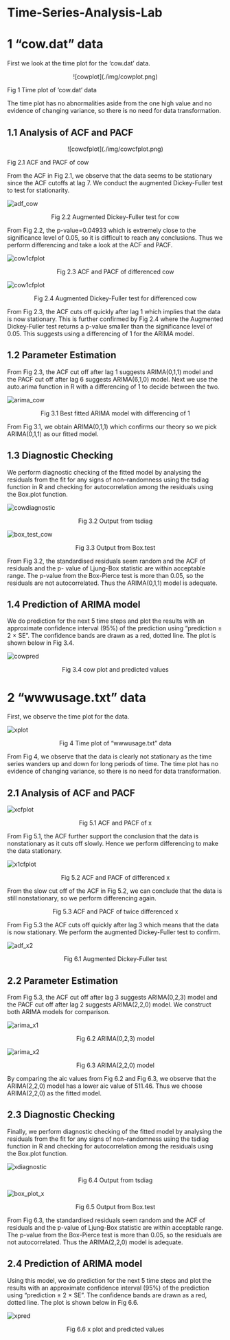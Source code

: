 # Time-Series-Analysis-Lab
# 1 “cow.dat” data
First we look at the time plot for the ‘cow.dat’ data. 

<p align="center">
![cowplot](./img/cowplot.png)

Fig 1 Time plot of ‘cow.dat’ data
</p>

The time plot has no abnormalities aside from the one high value and no evidence of
changing variance, so there is no need for data transformation.

## 1.1 Analysis of ACF and PACF

<p align="center">
![cowcfplot](./img/cowcfplot.png)

Fig 2.1 ACF and PACF of cow
</p>

From the ACF in Fig 2.1, we observe that the data seems to be stationary since the ACF
cutoffs at lag 7. We conduct the augmented Dickey-Fuller test to test for stationarity. 

![adf_cow](./img/adf_cow.png)

<p align="center">
Fig 2.2 Augmented Dickey-Fuller test for cow
</p>
  
From Fig 2.2, the p-value=0.04933 which is extremely close to the significance level of 0.05,
so it is difficult to reach any conclusions. Thus we perform differencing and take a look at the
ACF and PACF.

![cow1cfplot](./img/cow1cfplot.png)

<p align="center">
Fig 2.3 ACF and PACF of differenced cow
</p>

![cow1cfplot](./img/cow1cfplot.png)

<p align="center">
Fig 2.4 Augmented Dickey-Fuller test for differenced cow
</p>

From Fig 2.3, the ACF cuts off quickly after lag 1 which implies that the data is now
stationary. This is further confirmed by Fig 2.4 where the Augmented Dickey-Fuller test
returns a p-value smaller than the significance level of 0.05. This suggests using a
differencing of 1 for the ARIMA model.

## 1.2 Parameter Estimation
From Fig 2.3, the ACF cut off after lag 1 suggests ARIMA(0,1,1) model and the PACF cut
off after lag 6 suggests ARIMA(6,1,0) model. Next we use the auto.arima function in R with
a differencing of 1 to decide between the two.

![arima_cow](./img/arima_cow.png)

<p align="center">
Fig 3.1 Best fitted ARIMA model with differencing of 1
</p>
  
From Fig 3.1, we obtain ARIMA(0,1,1) which confirms our theory so we pick ARIMA(0,1,1)
as our fitted model.

## 1.3 Diagnostic Checking
We perform diagnostic checking of the fitted model by analysing the residuals from the fit for
any signs of non–randomness using the tsdiag function in R and checking for autocorrelation
among the residuals using the Box.plot function.

![cowdiagnostic](./img/cowdiagnostic.png)

<p align="center">
Fig 3.2 Output from tsdiag
</p>

![box_test_cow](./img/box_test_cow.png)

<p align="center">
Fig 3.3 Output from Box.test
</p>

From Fig 3.2, the standardised residuals seem random and the ACF of residuals and the p-
value of Ljung-Box statistic are within acceptable range. The p-value from the Box-Pierce
test is more than 0.05, so the residuals are not autocorrelated. Thus the ARIMA(0,1,1) model
is adequate.

## 1.4 Prediction of ARIMA model
We do prediction for the next 5 time steps and plot the results with an approximate
confidence interval (95%) of the prediction using “prediction ± 2 × SE”. The confidence
bands are drawn as a red, dotted line. The plot is shown below in Fig 3.4.

![cowpred](./img/cowpred.png)

<p align="center">
Fig 3.4 cow plot and predicted values
</p>

# 2 “wwwusage.txt” data
First, we observe the time plot for the data.

![xplot](./img/xplot.png)

<p align="center">
Fig 4 Time plot of “wwwusage.txt” data
</p>

From Fig 4, we observe that the data is clearly not stationary as the time series wanders up and down for long periods of time. The time plot has no evidence of changing variance, so there is no need for data transformation.

## 2.1 Analysis of ACF and PACF

![xcfplot](./img/xcfplot.png)

<p align="center">
Fig 5.1 ACF and PACF of x
</p>

From Fig 5.1, the ACF further support the conclusion that the data is nonstationary as it cuts off slowly. Hence we perform differencing to make the data stationary.

![x1cfplot](./img/x1cfplot.png)

<p align="center">
Fig 5.2 ACF and PACF of differenced x
</p>

From the slow cut off of the ACF in Fig 5.2, we can conclude that the data is still nonstationary, so we perform differencing again.

<p align="center">
Fig 5.3 ACF and PACF of twice differenced x
</p>

From Fig 5.3 the ACF cuts off quickly after lag 3 which means that the data is now stationary. We perform the augmented Dickey-Fuller test to confirm. 

![adf_x2](./img/adf_x2.png)

<p align="center">
Fig 6.1 Augmented Dickey-Fuller test
</p>

## 2.2 Parameter Estimation
From Fig 5.3, the ACF cut off after lag 3 suggests ARIMA(0,2,3) model and the PACF cut off after lag 2 suggests ARIMA(2,2,0) model. We construct both ARIMA models for comparison.

![arima_x1](./img/arima_x1.png)

<p align="center">
Fig 6.2 ARIMA(0,2,3) model
</p>

![arima_x2](./img/arima_x2.png)

<p align="center">
Fig 6.3 ARIMA(2,2,0) model
</p>

By comparing the aic values from Fig 6.2 and Fig 6.3, we observe that the ARIMA(2,2,0) model has a lower aic value of 511.46. Thus we choose ARIMA(2,2,0) as the fitted model.

## 2.3 Diagnostic Checking
Finally, we perform diagnostic checking of the fitted model by analysing the residuals from the fit for any signs of non–randomness using the tsdiag function in R and checking for autocorrelation among the residuals using the Box.plot function. 

![xdiagnostic](./img/xdiagnostic.png)

<p align="center">
Fig 6.4 Output from tsdiag
</p>

![box_plot_x](./img/box_plot_x.png)

<p align="center">
Fig 6.5 Output from Box.test
</p>

From Fig 6.3, the standardised residuals seem random and the ACF of residuals and the p-value of Ljung-Box statistic are within acceptable range. The p-value from the Box-Pierce test is more than 0.05, so the residuals are not autocorrelated. Thus the ARIMA(2,2,0) model is adequate.

## 2.4 Prediction of ARIMA model 
Using this model, we do prediction for the next 5 time steps and plot the results with an approximate confidence interval (95%) of the prediction using “prediction ± 2 × SE”. The confidence bands are drawn as a red, dotted line. The plot is shown below in Fig 6.6.

![xpred](./img/xpred.png)

<p align="center">
Fig 6.6 x plot and predicted values
</p>
